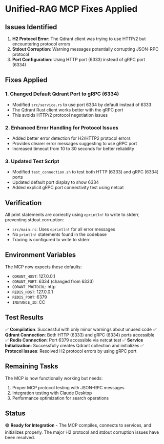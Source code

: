 # Unified-RAG MCP Fixes Applied

## Issues Identified

1. **H2 Protocol Error**: The Qdrant client was trying to use HTTP/2 but encountering protocol errors
2. **Stdout Corruption**: Warning messages potentially corrupting JSON-RPC protocol
3. **Port Configuration**: Using HTTP port (6333) instead of gRPC port (6334)

## Fixes Applied

### 1. Changed Default Qdrant Port to gRPC (6334)
- Modified `src/service.rs` to use port 6334 by default instead of 6333
- The Qdrant Rust client works better with the gRPC port
- This avoids HTTP/2 protocol negotiation issues

### 2. Enhanced Error Handling for Protocol Issues
- Added better error detection for H2/HTTP2 protocol errors
- Provides clearer error messages suggesting to use gRPC port
- Increased timeout from 10 to 30 seconds for better reliability

### 3. Updated Test Script
- Modified `test_connection.sh` to test both HTTP (6333) and gRPC (6334) ports
- Updated default port display to show 6334
- Added explicit gRPC port connectivity test using netcat

## Verification

All print statements are correctly using `eprintln!` to write to stderr, preventing stdout corruption:
- `src/main.rs`: Uses `eprintln!` for all error messages
- No `println!` statements found in the codebase
- Tracing is configured to write to stderr

## Environment Variables

The MCP now expects these defaults:
- `QDRANT_HOST`: 127.0.0.1
- `QDRANT_PORT`: 6334 (changed from 6333)
- `QDRANT_PROTOCOL`: http
- `REDIS_HOST`: 127.0.0.1  
- `REDIS_PORT`: 6379
- `INSTANCE_ID`: CC

## Test Results

✅ **Compilation**: Successful with only minor warnings about unused code
✅ **Qdrant Connection**: Both HTTP (6333) and gRPC (6334) ports accessible  
✅ **Redis Connection**: Port 6379 accessible via netcat test
✅ **Service Initialization**: Successfully creates Qdrant collection and initializes
✅ **Protocol Issues**: Resolved H2 protocol errors by using gRPC port

## Remaining Tasks

The MCP is now functionally working but needs:
1. Proper MCP protocol testing with JSON-RPC messages
2. Integration testing with Claude Desktop
3. Performance optimization for search operations

## Status

🟢 **Ready for Integration** - The MCP compiles, connects to services, and initializes properly. The major H2 protocol and stdout corruption issues have been resolved.